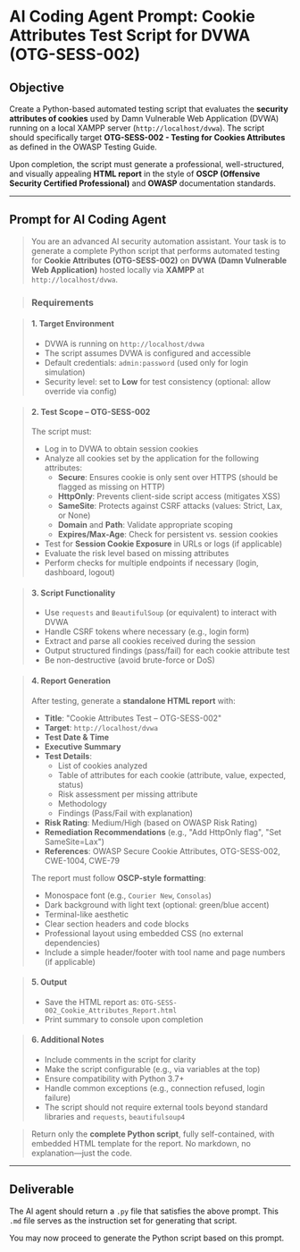 # AI Coding Agent Prompt: Cookie Attributes Test Script for DVWA (OTG-SESS-002)

## Objective

Create a Python-based automated testing script that evaluates the **security attributes of cookies** used by Damn Vulnerable Web Application (DVWA) running on a local XAMPP server (`http://localhost/dvwa`). The script should specifically target **OTG-SESS-002 - Testing for Cookies Attributes** as defined in the OWASP Testing Guide.

Upon completion, the script must generate a professional, well-structured, and visually appealing **HTML report** in the style of **OSCP (Offensive Security Certified Professional)** and **OWASP** documentation standards.

---

## Prompt for AI Coding Agent

> You are an advanced AI security automation assistant. Your task is to generate a complete Python script that performs automated testing for **Cookie Attributes (OTG-SESS-002)** on **DVWA (Damn Vulnerable Web Application)** hosted locally via **XAMPP** at `http://localhost/dvwa`.

> ### Requirements

> #### 1. **Target Environment**
> - DVWA is running on `http://localhost/dvwa`
> - The script assumes DVWA is configured and accessible
> - Default credentials: `admin:password` (used only for login simulation)
> - Security level: set to **Low** for test consistency (optional: allow override via config)

> #### 2. **Test Scope – OTG-SESS-002**
> The script must:
> - Log in to DVWA to obtain session cookies
> - Analyze all cookies set by the application for the following attributes:
>   - **Secure**: Ensures cookie is only sent over HTTPS (should be flagged as missing on HTTP)
>   - **HttpOnly**: Prevents client-side script access (mitigates XSS)
>   - **SameSite**: Protects against CSRF attacks (values: Strict, Lax, or None)
>   - **Domain** and **Path**: Validate appropriate scoping
>   - **Expires/Max-Age**: Check for persistent vs. session cookies
> - Test for **Session Cookie Exposure** in URLs or logs (if applicable)
> - Evaluate the risk level based on missing attributes
> - Perform checks for multiple endpoints if necessary (login, dashboard, logout)

> #### 3. **Script Functionality**
> - Use `requests` and `BeautifulSoup` (or equivalent) to interact with DVWA
> - Handle CSRF tokens where necessary (e.g., login form)
> - Extract and parse all cookies received during the session
> - Output structured findings (pass/fail) for each cookie attribute test
> - Be non-destructive (avoid brute-force or DoS)

> #### 4. **Report Generation**
> After testing, generate a **standalone HTML report** with:
> - **Title**: "Cookie Attributes Test – OTG-SESS-002"
> - **Target**: `http://localhost/dvwa`
> - **Test Date & Time**
> - **Executive Summary**
> - **Test Details**:
>   - List of cookies analyzed
>   - Table of attributes for each cookie (attribute, value, expected, status)
>   - Risk assessment per missing attribute
>   - Methodology
>   - Findings (Pass/Fail with explanation)
> - **Risk Rating**: Medium/High (based on OWASP Risk Rating)
> - **Remediation Recommendations** (e.g., "Add HttpOnly flag", "Set SameSite=Lax")
> - **References**: OWASP Secure Cookie Attributes, OTG-SESS-002, CWE-1004, CWE-79
> 
> The report must follow **OSCP-style formatting**:
> - Monospace font (e.g., `Courier New`, `Consolas`)
> - Dark background with light text (optional: green/blue accent)
> - Terminal-like aesthetic
> - Clear section headers and code blocks
> - Professional layout using embedded CSS (no external dependencies)
> - Include a simple header/footer with tool name and page numbers (if applicable)

> #### 5. **Output**
> - Save the HTML report as: `OTG-SESS-002_Cookie_Attributes_Report.html`
> - Print summary to console upon completion

> #### 6. **Additional Notes**
> - Include comments in the script for clarity
> - Make the script configurable (e.g., via variables at the top)
> - Ensure compatibility with Python 3.7+
> - Handle common exceptions (e.g., connection refused, login failure)
> - The script should not require external tools beyond standard libraries and `requests`, `beautifulsoup4`

> Return only the **complete Python script**, fully self-contained, with embedded HTML template for the report. No markdown, no explanation—just the code.

---

## Deliverable

The AI agent should return a `.py` file that satisfies the above prompt. This `.md` file serves as the instruction set for generating that script.

You may now proceed to generate the Python script based on this prompt.